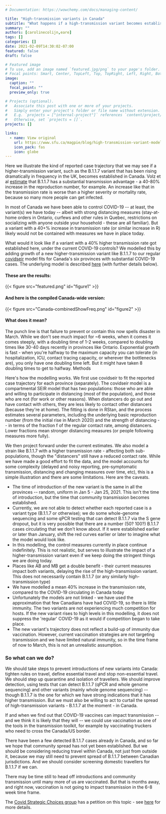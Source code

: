 ```yaml
---
# Documentation: https://wowchemy.com/docs/managing-content/

title: "High-transmission variants in Canada"
subtitle: "What happens if a high-transmission variant becomes established, and is transmitted in the general community in Canada?"
summary: ""
authors: [carolinecolijn,eare]
tags: []
categories: []
date: 2021-02-09T14:30:02-07:00
featured: false
draft: false

# Featured image
# To use, add an image named `featured.jpg/png` to your page's folder.
# Focal points: Smart, Center, TopLeft, Top, TopRight, Left, Right, BottomLeft, Bottom, BottomRight.
image:
  caption: ""
  focal_point: ""
  preview_only: true

# Projects (optional).
#   Associate this post with one or more of your projects.
#   Simply enter your project's folder or file name without extension.
#   E.g. `projects = ["internal-project"]` references `content/project/deep-learning/index.md`.
#   Otherwise, set `projects = []`.
projects: []

links:
  - name: View original
    url: https://www.sfu.ca/magpie/blog/high-transmission-variant-modelling.html
    icon_pack: fas
    icon: globe
---
```

Here we illustrate the kind of reported case trajectory that we may see if a
higher-transmission variant, such as the B.1.1.7 variant that has been rising
dramatically in frequency in the UK, becomes established in Canada. Volz et al
[estimate](https://www.medrxiv.org/content/10.1101/2020.12.30.20249034v2.full.pdf)
that B.1.1.7 has a substantial transmission advantage - a 40-80% increase in the
reproduction number, for example. An increase like that in the transmission rate
is worse than a higher severity or mortality rate, because so many more people
can get infected. 

In most of Canada we have been able to control COVID-19 -- at least, the
variant(s) we have today -- albeit with strong distancing measures
(stay-at-home orders in Ontario, curfews and other rules in Quebec,
restrictions on socializing with anyone outside your household - these are all
familiar). But a variant with a 40+% increase in transmission rate (or similar
increase in R) likely would not be contained with measures we have in place
today.

What would it look like if a variant with a 40% higher transmission rate got
established here, under the current COVID-19 controls? We modelled this by
adding growth of a new higher-transmission variant like B.1.1.7 to our regular
[covidseir](https://github.com/seananderson/covidseir) model fits for Canada's
six provinces with substantial COVID-19 cases. The underlying model is described
[here](https://www.medrxiv.org/content/10.1101/2020.04.17.20070086v1) (with
further details below).

#### These are the results: 
{{< figure src="featured.png" id="figure1" >}}

#### And here is the compiled Canada-wide version: 
 
{{< figure src="Canada-combinedShowFreq.png" id="figure2" >}}

#### What does it mean?
The punch line is that failure to prevent or contain this now spells disaster
in March. While we don't see much impact for ~6 weeks, when it comes it comes
steeply, with a doubling time of 1-2 weeks, compared to doubling times like
30-40 days recently in provinces like Ontario. Exponential growth is fast -
when you're halfway to the maximum capacity you can tolerate (in
hospitalization, ICU, contact tracing capacity, or wherever the bottlenecks
are), you only have one doubling time left. But it might have taken 8 doubling
times to get to halfway. 
Methods

Here's how the modelling works. We first use covidseir to fit the reported case
trajectory for each province (separately). The covidseir model is a
compartmental SEIR model that has two populations: those who are able and
willing to participate in distancing (most of the population), and those who
are not (for work or other reasons). When distancers do go out and have contact
with others, they are less likely to contact other distancers (because they're
at home). The fitting is done in RStan, and the process estimates several
parameters, including the underlying basic reproduction number (from the
initial rise in March 2020) and the strength of distancing -- in terms of the
fraction f of the regular contact rate, among distancers. Lower fractions mean
stronger distancing measures (or people following measures more fully). 

We then project forward under the current estimates. We also model a strain
like B.1.1.7 with a higher transmission rate - affecting both sub-populations,
though the "distancers" still have a reduced contact rate. While we have made a
good effort to fit the data, and the model accounts for some complexity
(delayed and noisy reporting, pre-symptomatic transmission, distancing and
changing measures over time, etc), this is a simple illustration and there are
some limitations. Here are the caveats. 

* The time of introduction of the new variant is the same in all the provinces
-- random, uniform in Jan 5 - Jan 25, 2021. This isn't the time of
introduction, but the time that community transmission becomes established. 
* Currently, we are not able to detect whether each reported case is a variant
type (B.1.1.7 or otherwise); we do some whole-genome sequencing and some qPCR
testing that can detect B.1.1.7 via the S gene dropout, but it is very possible
that there are a number (50? 100?) B.1.1.7 cases circulating that we don't know
about. If it were established earlier or later than January, shift the red
curves earlier or later to imagine what the model would look like. 
* In this modelling,  the control measures currently in place continue
indefinitely. This is not realistic, but serves to illustrate the impact of a
higher-transmission variant even if we keep doing the stringent things we are
doing today.
* Places like AB and MB get a double benefit - their current measures impact
both variants, delaying the rise of the high-transmission variant. This does
not necessarily contain B.1.1.7 (or any similarly high-transmission type)
* We have modelled a mean 40% increase in the transmission rate, compared to
the COVID-19 circulating in Canada today
* Unfortunately the models are not linked - we have used the approximation that
few Canadians have had COVID-19, so there is little immunity. The two variants
are not experiencing much competition for hosts. If the new variant rises to
high levels in this modelling, it does not suppress the 'regular' COVID-19 as
it would if competition began to take place.
* The new variant's trajectory does not reflect a build-up of immunity due
vaccination. However, current vaccination strategies are not targeting
transmission and we have limited natural immunity, so in the time frame of now
to March, this is not an unrealistic assumption. 


### So what can we do? 
We should take steps to prevent introductions of new variants into Canada: tighten rules on travel, define essential travel and stop non-essential travel. We should step up quarantine and isolation of travellers. We should improve detection, using tests that can detect B.1.1.7 (qPCR and whole genome sequencing) and other variants (mainly whole genome sequencing) -- though B.1.1.7 is the one for which we have strong indications that it has higher transmission. But we must also be willing to act to curtail the spread of high-transmission variants - B.1.1.7 at the moment - in Canada. 

If and when we find out that COVID-19 vaccines can impact transmission -- and we think it is likely that they will -- we could use vaccination as one of the tools in the transmission toolkit, for example by vaccinating truckers who need to cross the Canada/US border. 

There have been a few detected B.1.1.7 cases already in Canada, and so far we hope that community spread has not yet been established. But we should be considering reducing travel within Canada, not just from outside it, because we may still need to prevent spread of B.1.1.7 between Canadian jurisdictions. And we should consider screening domestic travellers for B.1.1.7 if we can. 

There may be time still to head off introductions and community transmission until many more of us are vaccinated. But that is months away, and right now, vaccination is not going to impact transmission in the 6-8 week time frame. 

The [Covid Strategic Choices group](https://covidstrategicchoices.ca/) has a
petition on this topic - see [here](https://covidstrategicchoices.ca/petition)
for more details. 
